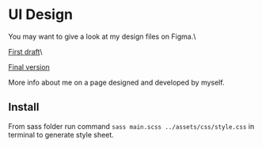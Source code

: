 # UI Design

You may want to give a look at my design files on Figma.\

[First draft](https://www.figma.com/file/WSGyvtd7ccPtNcWk5kRrOw/francky-vers_1?t=kZPqxnU4TPJwh9rN-1)\

[Final version](https://www.figma.com/file/aWiKGNLQsOeyiEDxn5uroS/francky-vers_2?t=kZPqxnU4TPJwh9rN-1)

More info about me on a page designed and developed by myself.

## Install

From sass folder run command `sass main.scss ../assets/css/style.css` in terminal to generate style sheet.
